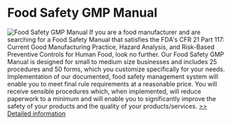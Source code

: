 # Food Safety GMP Manual
![Food Safety GMP Manual](https://mycommerce.akamaized.net/api/pimages/P300567756/BIG/300567756.JPG)
If you are a food manufacturer and are searching for a Food Safety Manual that satisfies the FDA's CFR 21 Part 117: Current Good Manufacturing Practice, Hazard Analysis, and Risk-Based Preventive Controls for Human Food, look no further. Our Food Safety GMP Manual is designed for small to medium size businesses and includes 25 procedures and 50 forms, which you customize specifically for your needs. Implementation of our documented, food safety management system will enable you to meet final rule requirements at a reasonable price. You will receive sensible procedures which, when implemented, will reduce paperwork to a minimum and will enable you to significantly improve the safety of your products and the quality of your products/services.
[>> Detailed information](https://secure.shareit.com/shareit/product.html?productid=300567756&affiliateid=200057808)